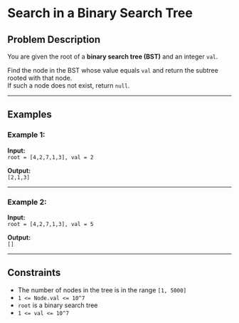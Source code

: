 # Search in a Binary Search Tree

## Problem Description

You are given the root of a **binary search tree (BST)** and an integer `val`.

Find the node in the BST whose value equals `val` and return the subtree rooted with that node.  
If such a node does not exist, return `null`.

---

## Examples

### Example 1:

**Input:**  
`root = [4,2,7,1,3], val = 2`  

**Output:**  
`[2,1,3]`  

---

### Example 2:

**Input:**  
`root = [4,2,7,1,3], val = 5`  

**Output:**  
`[]`  

---

## Constraints

* The number of nodes in the tree is in the range `[1, 5000]`
* `1 <= Node.val <= 10^7`
* `root` is a binary search tree
* `1 <= val <= 10^7`
